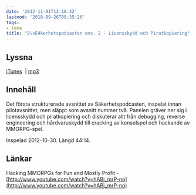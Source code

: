 ```yaml
---
date: '2012-11-01T13:18:32'
lastmod: '2018-09-26T08:35:26'
tags:
- tema
title: "S\xE4kerhetspodcasten avs. 2 - Licensskydd och Piratkopiering"
---
```

## Lyssna

[iTunes](https://itunes.apple.com/se/podcast/sakerhetspodcasten-2-licensskydd/id576469997?i=123598103&l=en)  \| [mp3](http://traffic.libsyn.com/sakerhetspodcasten/Sakerhetspodcast_2_-_Piratkopiering_och_licensskydd.mp3)

## Innehåll

Det första strukturerade avsnittet av Säkerhetspodcasten, inspelat innan pilotavsnittet,
men släppt som avsnitt nummer två. Panelen gräver ner sig i licensskydd och piratkopiering
och diskuterar allt från debugging, reverse engineering och hårdvaruskydd till cracking
av konsolspel och hackande av MMORPG-spel.

Inspelad 2012-10-30. Längd 44:14.

## Länkar

Hacking MMORPGs for Fun and Mostly Profit -  [http://www.youtube.com/watch?v=hABj_mrP-no](http://www.youtube.com/watch?v=hABj_mrP-no)

